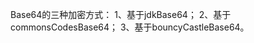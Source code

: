 Base64的三种加密方式：
                    1、基于jdkBase64；
                    2、基于commonsCodesBase64；
                    3、基于bouncyCastleBase64。
